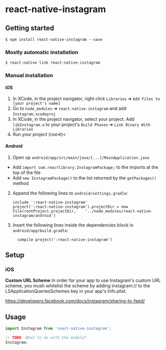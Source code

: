# react-native-instagram

## Getting started

`$ npm install react-native-instagram --save`

### Mostly automatic installation

`$ react-native link react-native-instagram`

### Manual installation


#### iOS

1. In XCode, in the project navigator, right click `Libraries` ➜ `Add Files to [your project's name]`
2. Go to `node_modules` ➜ `react-native-instagram` and add `Instagram.xcodeproj`
3. In XCode, in the project navigator, select your project. Add `libInstagram.a` to your project's `Build Phases` ➜ `Link Binary With Libraries`
4. Run your project (`Cmd+R`)<

#### Android

1. Open up `android/app/src/main/java/[...]/MainApplication.java`
  - Add `import com.reactlibrary.InstagramPackage;` to the imports at the top of the file
  - Add `new InstagramPackage()` to the list returned by the `getPackages()` method
2. Append the following lines to `android/settings.gradle`:
  	```
  	include ':react-native-instagram'
  	project(':react-native-instagram').projectDir = new File(rootProject.projectDir, 	'../node_modules/react-native-instagram/android')
  	```
3. Insert the following lines inside the dependencies block in `android/app/build.gradle`:
  	```
      compile project(':react-native-instagram')
  	```


## Setup
### iOS
**Custom URL Scheme**
In order for your app to use Instagram's custom URL scheme, you mush whitelist the scheme by adding instagram:// to the LSApplicationQueriesSchemes key in your app's Info.plist.

https://developers.facebook.com/docs/instagram/sharing-to-feed/

## Usage
```javascript
import Instagram from 'react-native-instagram';

// TODO: What to do with the module?
Instagram;
```
